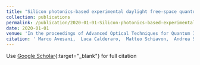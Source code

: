 ```yaml
---
title: "Silicon photonics-based experimental daylight free-space quantum key distribution at telecom wavelength (Conference Presentation)"
collection: publications
permalink: /publication/2020-01-01-Silicon-photonics-based-experimental-daylight-free-space-quantum-key-distribution-at-telecom-wavelength-Conference-Presentation
date: 2020-01-01
venue: 'In the proceedings of Advanced Optical Techniques for Quantum Information, Sensing, and Metrology'
citation: ' Marco Avesani,  Luca Calderaro,  Matteo Schiavon,  Andrea Stanco,  Costantino Agnesi,  Alberto Santamato,  Mujtaba Zahidy,  Alessia Scriminich,  Giulio Foletto,  Marco Chiesa,  al et, &quot;Silicon photonics-based experimental daylight free-space quantum key distribution at telecom wavelength (Conference Presentation).&quot; In the proceedings of Advanced Optical Techniques for Quantum Information, Sensing, and Metrology, 2020.'
---
```

Use [Google Scholar](https://scholar.google.com/scholar?q=Silicon+photonics+based+experimental+daylight+free+space+quantum+key+distribution+at+telecom+wavelength+(Conference+Presentation)){:target="_blank"} for full citation
